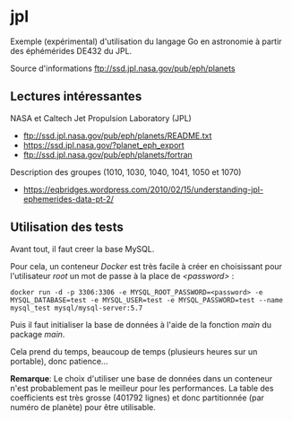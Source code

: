 # jpl
Exemple (expérimental) d'utilisation du langage Go en astronomie à partir des éphémérides DE432 du JPL.

Source d'informations ftp://ssd.jpl.nasa.gov/pub/eph/planets

## Lectures intéressantes

NASA et Caltech Jet Propulsion Laboratory (JPL) 

*   ftp://ssd.jpl.nasa.gov/pub/eph/planets/README.txt
*   https://ssd.jpl.nasa.gov/?planet_eph_export
*   ftp://ssd.jpl.nasa.gov/pub/eph/planets/fortran

Description des groupes (1010, 1030, 1040, 1041, 1050 et 1070)

*   https://eqbridges.wordpress.com/2010/02/15/understanding-jpl-ephemerides-data-pt-2/

## Utilisation des tests

Avant tout, il faut creer la base MySQL.

Pour cela, un conteneur *Docker* est très facile à créer en choisissant pour l'utilisateur *root* un mot de passe à la place de *\<password\>* :

    docker run -d -p 3306:3306 -e MYSQL_ROOT_PASSWORD=<password> -e MYSQL_DATABASE=test -e MYSQL_USER=test -e MYSQL_PASSWORD=test --name mysql_test mysql/mysql-server:5.7
   
Puis il faut initialiser la base de données à l'aide de la fonction *main* du package *main*.

Cela prend du temps, beaucoup de temps (plusieurs heures sur un portable), donc patience...

**Remarque**: Le choix d'utiliser une base de données dans un conteneur n'est probablement pas le meilleur pour les performances.
La table des coefficients est très grosse (401792 lignes) et donc partitionnée (par numéro de planète) pour être utilisable.

